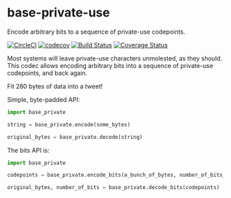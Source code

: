 # base-private-use
Encode arbitrary bits to a sequence of private-use codepoints.

[![CircleCI](https://circleci.com/gh/morganwahl/base-private-use.svg?style=svg)](https://circleci.com/gh/morganwahl/base-private-use)
[![codecov](https://codecov.io/gh/morganwahl/base-private-use/branch/master/graph/badge.svg)](https://codecov.io/gh/morganwahl/base-private-use)
[![Build Status](https://travis-ci.org/morganwahl/base-private-use.svg?branch=master)](https://travis-ci.org/morganwahl/base-private-use)
[![Coverage Status](https://coveralls.io/repos/github/morganwahl/base-private-use/badge.svg?branch=master)](https://coveralls.io/github/morganwahl/base-private-use?branch=master)

Most systems will leave private-use characters unmolested, as they should. This codec allows encoding arbitrary bits into a sequence of private-use codepoints, and back again.

Fit 280 bytes of data into a tweet!

Simple, byte-padded API:

```py
import base_private

string = base_private.encode(some_bytes)

original_bytes = base_private.decode(string)
```

The bits API is:

```py
import base_private

codepoints = base_private.encode_bits(a_bunch_of_bytes, number_of_bits_i_care_about)

original_bytes, number_of_bits = base_private.decode_bits(codepoints)
```
